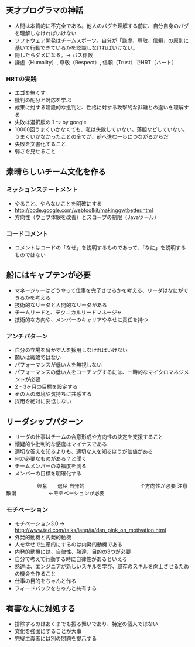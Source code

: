 ## 天才プログラマの神話

- 人間は本質的に不完全である。他人のバグを理解する前に、自分自身のバグを理解しなければいけない
- ソフトウェア開発はチームスポーツ。自分が「謙虚、尊敬、信頼」の原則に基いて行動できているかを認識しなければいけない。
- 隠したらダメになる。-> バス係数
- 謙虚（Humality）, 尊敬（Respect）, 信頼（Trust）でHRT（ハート）

### HRTの実践
- エゴを無くす
- 批判の配分と対応を学ぶ
- 成果に対する建設的な批判と、性格に対する攻撃的な非難との違いを理解する
- 失敗は選択肢の１つ by google
- 10000回うまくいかなくても、私は失敗していない。落胆などしていない。うまくいかなかったことの全てが、前へ進む一歩につながるからだ
- 失敗を文書化すること
- 弱さを見せること

## 素晴らしいチーム文化を作る
### ミッションステートメント
- やること、やらないことを明確にする
- http://code.google.com/webtoolkit/makinggwtbetter.html
- 方向性（ウェブ体験を改善）とスコープの制限（Javaツール）

### コードコメント
- コメントはコードの「なぜ」を説明するものであって、「なに」を説明するものではない

## 船にはキャプテンが必要
- マネージャーはどうやって仕事を完了させるかを考える、リーダはなにができるかを考える
- 技術的なリーダと人間的なリーダがある
- チームリードと、テクニカルリードマネージャ
- 技術的な方向や、メンバーのキャリアや幸せに責任を持つ
### アンチパターン
- 自分の立場を脅かす人を採用しなければいけない
- 願いは戦略ではない
- パフォーマンスが低い人を無視しない
- パフォーマンスの低い人をコーチングするには、一時的なマイクロマネジメントが必要
- 2 - 3ヶ月の目標を設定する
- その人の環境や気持ちに共感する
- 採用を絶対に妥協しない

## リーダシップパターン
- リーダの仕事はチームの合意形成や方向性の決定を支援すること
- 懐疑的や批判的な感度はマイナスである
- 適切な答えを知るよりも、適切な人を知るほうが価値がある
- 何か必要なものがある？と聞く
- チームメンバーの幸福度を測る
- メンバーの目標を明確化する

　　　　　　興奮　　退屈
自発的　　　　　　　　　　　↑方向性が必要
注意散漫
　　　　　　←モチベーションが必要

### モチベーション
- モチベーション3.0 -> http://www.ted.com/talks/lang/ja/dan_pink_on_motivation.html
- 外発的動機と内発的動機
- 人を幸せで生産的にするのは内発的動機である
- 内発的動機には、自律性、熟達、目的の3つが必要
- 自分で考えて行動する時に自律性があるといえる
- 熟達は、エンジニアが新しいスキルを学び、既存のスキルを向上させるための機会を作ること
- 仕事の目的をちゃんと作る
- フィードバックをちゃんと共有する

## 有害な人に対処する
- 排除するのはあくまでも振る舞いであり、特定の個人ではない
- 文化を強固にすることが大事
- 完璧主義者には別の問題を提示する
